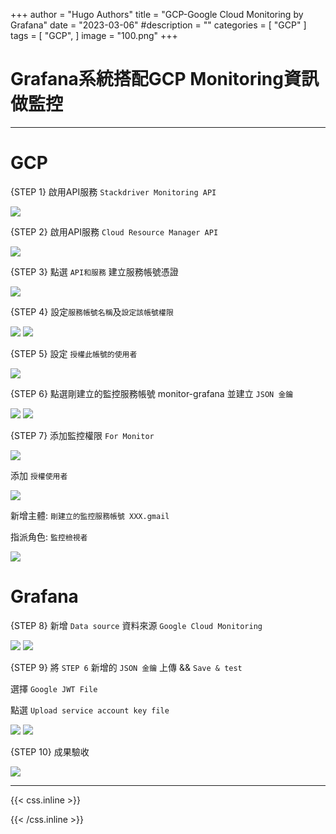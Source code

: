 +++
author = "Hugo Authors"
title = "GCP-Google Cloud Monitoring by Grafana"
date = "2023-03-06"
#description = ""
categories = [
    "GCP"
]
tags = [
    "GCP",
]
image = "100.png"
+++

# Grafana系統搭配GCP Monitoring資訊做監控
---

# GCP

{STEP 1} 啟用API服務 `Stackdriver Monitoring API`

 ![](302.png)

{STEP 2} 啟用API服務 `Cloud Resource Manager API`

 ![](303.png)

{STEP 3} 點選 `API和服務` 建立服務帳號憑證

 ![](304.png)

{STEP 4} 設定`服務帳號名稱`及`設定該帳號權限`

  ![](305.png)
  ![](306.png)

{STEP 5} 設定 `授權此帳號的使用者`

 ![](307.png)
 
{STEP 6} 點選剛建立的監控服務帳號 monitor-grafana 並建立 `JSON 金鑰`

 ![](308.png)
 ![](309.png)
 
{STEP 7} 添加監控權限 `For Monitor`

 ![](313.png)

添加 `授權使用者`

 ![](314.png)

新增主體: `剛建立的監控服務帳號 XXX.gmail`

指派角色: `監控檢視者`

 ![](315.png)

# Grafana

{STEP 8} 新增 `Data source` 資料來源 `Google Cloud Monitoring`

 ![](310.png)
 ![](311.png)

{STEP 9} 將 `STEP 6` 新增的 `JSON 金鑰` 上傳 && `Save & test`

選擇 `Google JWT File`

點選 `Upload service account key file`

 ![](312.png)
 ![](316.png)

{STEP 10} 成果驗收

 ![](317.png)

***

{{< css.inline >}}
<style>
.emojify {
	font-family: Apple Color Emoji, Segoe UI Emoji, NotoColorEmoji, Segoe UI Symbol, Android Emoji, EmojiSymbols;
	font-size: 2rem;
	vertical-align: middle;
}
@media screen and (max-width:650px) {
  .nowrap {
    display: block;
    margin: 25px 0;
  }
}
</style>
{{< /css.inline >}}
